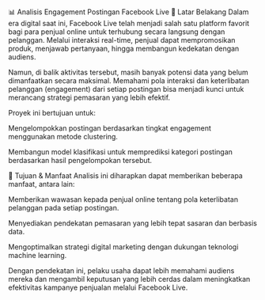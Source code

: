 📊 Analisis Engagement Postingan Facebook Live
📌 Latar Belakang
Dalam era digital saat ini, Facebook Live telah menjadi salah satu platform favorit bagi para penjual online untuk terhubung secara langsung dengan pelanggan. Melalui interaksi real-time, penjual dapat mempromosikan produk, menjawab pertanyaan, hingga membangun kedekatan dengan audiens.

Namun, di balik aktivitas tersebut, masih banyak potensi data yang belum dimanfaatkan secara maksimal. Memahami pola interaksi dan keterlibatan pelanggan (engagement) dari setiap postingan bisa menjadi kunci untuk merancang strategi pemasaran yang lebih efektif.

Proyek ini bertujuan untuk:

Mengelompokkan postingan berdasarkan tingkat engagement menggunakan metode clustering.

Membangun model klasifikasi untuk memprediksi kategori postingan berdasarkan hasil pengelompokan tersebut.

🎯 Tujuan & Manfaat
Analisis ini diharapkan dapat memberikan beberapa manfaat, antara lain:

Memberikan wawasan kepada penjual online tentang pola keterlibatan pelanggan pada setiap postingan.

Menyediakan pendekatan pemasaran yang lebih tepat sasaran dan berbasis data.

Mengoptimalkan strategi digital marketing dengan dukungan teknologi machine learning.

Dengan pendekatan ini, pelaku usaha dapat lebih memahami audiens mereka dan mengambil keputusan yang lebih cerdas dalam meningkatkan efektivitas kampanye penjualan melalui Facebook Live.